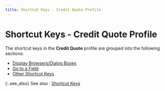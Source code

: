 ```yaml
---
title: Shortcut Keys - Credit Quote Profile
---
```


# Shortcut Keys - Credit Quote Profile


The shortcut keys in the **Credit Quote** profile are grouped into the following sections:

- [Display Browsers/Dialog Boxes]({{site.sp_baseurl}}/navigation/sales-ret-docs/credit-quote-profile/display_browsers_dialog_boxes_short_cut_keys_credit_quote_profile.html)
- [Go to a Field]({{site.sp_baseurl}}/navigation/sales-ret-docs/credit-quote-profile/go_to_a_field_short_cut_keys_credit_quote_profile.html)
- [Other Shortcut Keys]({{site.sp_baseurl}}/navigation/sales-ret-docs/credit-quote-profile/other_short_cut_keys_credit_quote_profile.html)



{:.see_also}
See also
: [Shortcut Keys]({{site.sp_baseurl}}/navigation/short_cut_keys_introduction_sales.html)
